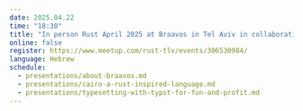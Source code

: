 ```yaml
---
date: 2025.04.22
time: "18:30"
title: "In person Rust April 2025 at Braavos in Tel Aviv in collaboration with StarkWare"
online: false
register: https://www.meetup.com/rust-tlv/events/306530984/
language: Hebrew
schedule:
  - presentations/about-braavos.md
  - presentations/cairo-a-rust-inspired-language.md
  - presentations/typesetting-with-typst-for-fun-and-profit.md
---
```


